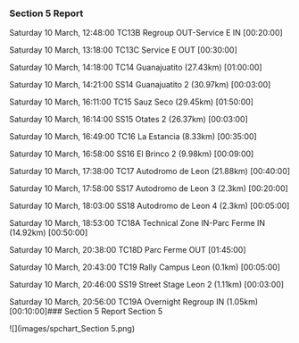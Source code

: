 ### Section 5 Report




Saturday 10 March, 12:48:00 TC13B Regroup OUT-Service E IN  [00:20:00]

Saturday 10 March, 13:18:00 TC13C Service E OUT  [00:30:00]

Saturday 10 March, 14:18:00 TC14 Guanajuatito (27.43km) [01:00:00]

Saturday 10 March, 14:21:00 SS14 Guanajuatito 2 (30.97km) [00:03:00]

Saturday 10 March, 16:11:00 TC15 Sauz Seco (29.45km) [01:50:00]

Saturday 10 March, 16:14:00 SS15 Otates 2 (26.37km) [00:03:00]

Saturday 10 March, 16:49:00 TC16 La Estancia (8.33km) [00:35:00]

Saturday 10 March, 16:58:00 SS16 El Brinco 2 (9.98km) [00:09:00]

Saturday 10 March, 17:38:00 TC17 Autodromo de Leon (21.88km) [00:40:00]

Saturday 10 March, 17:58:00 SS17 Autodromo de Leon 3 (2.3km) [00:20:00]

Saturday 10 March, 18:03:00 SS18 Autodromo de Leon 4 (2.3km) [00:05:00]

Saturday 10 March, 18:53:00 TC18A Technical Zone IN-Parc Ferme IN (14.92km) [00:50:00]

Saturday 10 March, 20:38:00 TC18D Parc Ferme OUT  [01:45:00]

Saturday 10 March, 20:43:00 TC19 Rally Campus Leon (0.1km) [00:05:00]

Saturday 10 March, 20:46:00 SS19 Street Stage Leon 2 (1.11km) [00:03:00]

Saturday 10 March, 20:56:00 TC19A Overnight Regroup IN (1.05km) [00:10:00]### Section 5 Report
Section 5

![](images/spchart_Section 5.png)